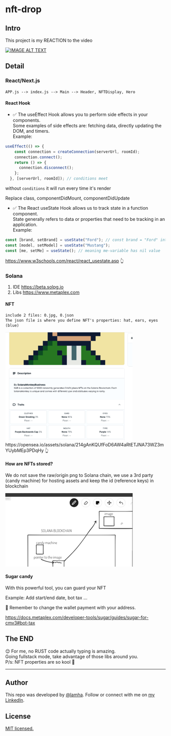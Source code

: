 # nft-drop
## Intro 
This project is my REACTION to the video 
<div>
  <a href="https://www.youtube.com/watch?v=wtjHSOhi4LA"><img src="https://img.youtube.com/vi/wtjHSOhi4LA/0.jpg" alt="IMAGE ALT TEXT"></a>
</div>

## Detail 
### React/Next.js 
```
APP.js --> index.js --> Main --> Header, NFTDisplay, Hero
```

#### React Hook
  - ✅ The useEffect Hook allows you to perform side effects in your components.
        </br>Some examples of side effects are: fetching data, directly updating the DOM, and timers.
<br/> Example:
```js
useEffect(() => {
    const connection = createConnection(serverUrl, roomId);
    connection.connect();
    return () => {
      connection.disconnect();
    };
  }, [serverUrl, roomId]); // conditions meet
```
without `conditions` it will run every time it's render

Replace class, componentDidMount, componentDidUpdate
  - ✅ The React useState Hook allows us to track state in a function component.
      </br>State generally refers to data or properties that need to be tracking in an application.
<br/> Example:        
```js
const [brand, setBrand] = useState("Ford"); // const brand = "Ford" intial value 
const [model, setModel] = useState("Mustang");
const [me, setMe] = useState(); // meaning me-variable has nil value 
```

https://www.w3schools.com/react/react_usestate.asp 👆

 ### Solana
 1. IDE
    https://beta.solpg.io
2. Libs
    https://www.metaplex.com
#### NFT
    include 2 files: 0.jpg, 0.json
    The json file is where you define NFT's properties: hat, ears, eyes (blue)
    
    
<img src="https://github.com/HaLamUs/nft-drop/blob/main/assets/monkey.png" width="400">
  https://opensea.io/assets/solana/214gAnKQUfFoD6AW4aRtETJNA73WZ3mYUybMEp3PDqHy 👆

#### How are NFTs stored?
We do not save the raw/origin png to Solana chain, we use a 3rd party (candy machine) for hosting assets and keep the id (reference keys) in blockchain

<img src="https://github.com/HaLamUs/nft-drop/blob/main/assets/blockchain.png" width="400">

#### Sugar candy 
  With this powerful tool, you can guard your NFT 

  Example: Add start/end date, bot tax ...

  📌 Remember to change the wallet payment with your address.

  https://docs.metaplex.com/developer-tools/sugar/guides/sugar-for-cmv3#bot-tax

## The END
😌 For me, no RUST code actually typing is amazing. 
<br/> Going fullstack mode, take advantage of those libs around you.
<br/> P/s: NFT properties are so kool 🤘
  
---
## Author

This repo was developed by [@lamha](https://github.com/HaLamUs). 
Follow or connect with me on [my LinkedIn](https://www.linkedin.com/in/lamhacs). 

## License
[MIT licensed.](LICENSE)
